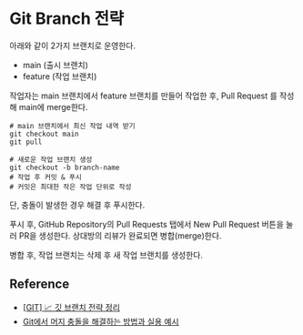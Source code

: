 # Git Branch 전략

아래와 같이 2가지 브랜치로 운영한다.

- main (출시 브랜치)
- feature (작업 브랜치)

작업자는 main 브랜치에서 feature 브랜치를 만들어 작업한 후, Pull Request 를 작성해 main에 merge한다.

```shell
# main 브랜치에서 최신 작업 내역 받기
git checkout main
git pull

# 새로운 작업 브랜치 생성 
git checkout -b branch-name
# 작업 후 커밋 & 푸시
# 커밋은 최대한 작은 작업 단위로 작성
```

단, 충돌이 발생한 경우 해결 후 푸시한다.

푸시 후, GitHub Repository의 Pull Requests 탭에서 New Pull Request 버튼을 눌러 PR을 생성한다.
상대방의 리뷰가 완료되면 병합(merge)한다.

병합 후, 작업 브랜치는 삭제 후 새 작업 브랜치를 생성한다.

## Reference

- [[GIT] 📈 깃 브랜치 전략 정리](https://inpa.tistory.com/entry/GIT-⚡%EF%B8%8F-github-flow-git-flow-📈-브랜치-전략#)
- [Git에서 머지 충돌을 해결하는 방법과 실용 예시](https://www.freecodecamp.org/korean/news/how-to-resolve-merge-conflicts-in-git/)